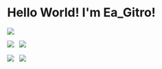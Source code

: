 # Hello World! I'm Ea_Gitro!

<!--
**EaGitro/EaGitro** is a ✨ _special_ ✨ repository because its `README.md` (this file) appears on your GitHub profile.

Here are some ideas to get you started:

- 🔭 I’m currently working on ...
- 🌱 I’m currently learning ...
- 👯 I’m looking to collaborate on ...
- 🤔 I’m looking for help with ...
- 💬 Ask me about ...
- 📫 How to reach me: ...
- 😄 Pronouns: ...
- ⚡ Fun fact: ...
-->

![](http://github-profile-summary-cards.vercel.app/api/cards/profile-details?username=EaGitro&theme=tokyonight)

![](http://github-profile-summary-cards.vercel.app/api/cards/repos-per-language?username=EaGitro&theme=tokyonight) &nbsp; ![](http://github-profile-summary-cards.vercel.app/api/cards/most-commit-language?username=EaGitro&theme=tokyonight)

![](http://github-profile-summary-cards.vercel.app/api/cards/stats?username=EaGitro&theme=tokyonight) &nbsp; ![](http://github-profile-summary-cards.vercel.app/api/cards/productive-time?username=EaGitro&theme=tokyonight&utcOffset=8)